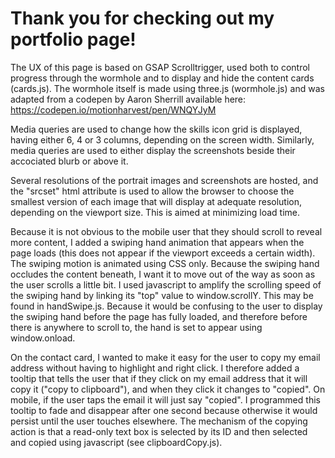 # Thank you for checking out my portfolio page!

The UX of this page is based on GSAP Scrolltrigger, used both to control progress through the wormhole and to display and hide the content cards (cards.js). The wormhole itself is made using three.js (wormhole.js) and was adapted from a codepen by Aaron Sherrill available here: https://codepen.io/motionharvest/pen/WNQYJyM

Media queries are used to change how the skills icon grid is displayed, having either 6, 4 or 3 columns, depending on the screen width. Similarly, media queries are used to either display the screenshots beside their accociated blurb or above it.

Several resolutions of the portrait images and screenshots are hosted, and the "srcset" html attribute is used to allow the browser to choose the smallest version of each image that will display at adequate resolution, depending on the viewport size. This is aimed at minimizing load time.

Because it is not obvious to the mobile user that they should scroll to reveal more content, I added a swiping hand animation that appears when the page loads (this does not appear if the viewport exceeds a certain width). The swiping motion is animated using CSS only.
Because the swiping hand occludes the content beneath, I want it to move out of the way as soon as the user scrolls a little bit. I used javascript to amplify the scrolling speed of the swiping hand by linking its "top" value to window.scrollY. This may be found in handSwipe.js. Because it would be confusing to the user to display the swiping hand before the page has fully loaded, and therefore before there is anywhere to scroll to, the hand is set to appear using window.onload.

On the contact card, I wanted to make it easy for the user to copy my email address without having to highlight and right click. I therefore added a tooltip that tells the user that if they click on my email address that it will copy it ("copy to clipboard"), and when they click it changes to "copied". On mobile, if the user taps the email it will just say "copied". I programmed this tooltip to fade and disappear after one second because otherwise it would persist until the user touches elsewhere.
The mechanism of the copying action is that a read-only text box is selected by its ID and then selected and copied using javascript (see clipboardCopy.js).
